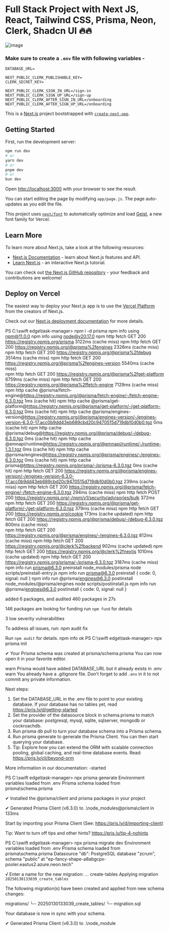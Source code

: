 # Full Stack Project with Next JS, React, Tailwind CSS, Prisma, Neon, Clerk, Shadcn UI 🔥🔥

![image](https://github.com/user-attachments/assets/783d4f3b-925d-44cf-aaf8-4ee4035b2f6c)

### Make sure to create a `.env` file with following variables -

```
DATABASE_URL=

NEXT_PUBLIC_CLERK_PUBLISHABLE_KEY=
CLERK_SECRET_KEY=

NEXT_PUBLIC_CLERK_SIGN_IN_URL=/sign-in
NEXT_PUBLIC_CLERK_SIGN_UP_URL=/sign-up
NEXT_PUBLIC_CLERK_AFTER_SIGN_IN_URL=/onboarding
NEXT_PUBLIC_CLERK_AFTER_SIGN_UP_URL=/onboarding
```














This is a [Next.js](https://nextjs.org) project bootstrapped with [`create-next-app`](https://github.com/vercel/next.js/tree/canary/packages/create-next-app).

## Getting Started

First, run the development server:

```bash
npm run dev
# or
yarn dev
# or
pnpm dev
# or
bun dev
```

Open [http://localhost:3000](http://localhost:3000) with your browser to see the result.

You can start editing the page by modifying `app/page.js`. The page auto-updates as you edit the file.

This project uses [`next/font`](https://nextjs.org/docs/app/building-your-application/optimizing/fonts) to automatically optimize and load [Geist](https://vercel.com/font), a new font family for Vercel.

## Learn More

To learn more about Next.js, take a look at the following resources:

- [Next.js Documentation](https://nextjs.org/docs) - learn about Next.js features and API.
- [Learn Next.js](https://nextjs.org/learn) - an interactive Next.js tutorial.

You can check out [the Next.js GitHub repository](https://github.com/vercel/next.js) - your feedback and contributions are welcome!

## Deploy on Vercel

The easiest way to deploy your Next.js app is to use the [Vercel Platform](https://vercel.com/new?utm_medium=default-template&filter=next.js&utm_source=create-next-app&utm_campaign=create-next-app-readme) from the creators of Next.js.

Check out our [Next.js deployment documentation](https://nextjs.org/docs/app/building-your-application/deploying) for more details.


PS C:\swift edge\task-manager> npm i -d prisma
npm info using npm@11.0.0
npm info using node@v20.17.0
npm http fetch GET 200 https://registry.npmjs.org/prisma 3122ms (cache miss)
npm http fetch GET 200 https://registry.npmjs.org/@prisma%2fengines 2326ms (cache miss)
npm http fetch GET 200 https://registry.npmjs.org/@prisma%2fdebug 3514ms (cache miss)
npm http fetch GET 200 https://registry.npmjs.org/@prisma%2fengines-version 5540ms (cache miss)       
npm http fetch GET 200 https://registry.npmjs.org/@prisma%2fget-platform 6759ms (cache miss)
npm http fetch GET 200 https://registry.npmjs.org/@prisma%2ffetch-engine 7129ms (cache miss)
npm http cache @prisma/fetch-engine@https://registry.npmjs.org/@prisma/fetch-engine/-/fetch-engine-6.3.0.tgz 1ms (cache hit)
npm http cache @prisma/get-platform@https://registry.npmjs.org/@prisma/get-platform/-/get-platform-6.3.0.tgz 0ms (cache hit)
npm http cache @prisma/engines-version@https://registry.npmjs.org/@prisma/engines-version/-/engines-version-6.3.0-17.acc0b9dd43eb689cbd20c9470515d719db10d0b0.tgz 0ms (cache hit)
npm http cache @prisma/debug@https://registry.npmjs.org/@prisma/debug/-/debug-6.3.0.tgz 0ms (cache hit)
npm http cache @emnapi/runtime@https://registry.npmjs.org/@emnapi/runtime/-/runtime-1.3.1.tgz 0ms (cache hit)
npm http cache @prisma/engines@https://registry.npmjs.org/@prisma/engines/-/engines-6.3.0.tgz 0ms (cache hit)
npm http cache prisma@https://registry.npmjs.org/prisma/-/prisma-6.3.0.tgz 0ms (cache hit)
npm http fetch GET 200 https://registry.npmjs.org/@prisma/engines-version/-/engines-version-6.3.0-17.acc0b9dd43eb689cbd20c9470515d719db10d0b0.tgz 239ms (cache miss)
npm http fetch GET 200 https://registry.npmjs.org/@prisma/fetch-engine/-/fetch-engine-6.3.0.tgz 294ms (cache miss)
npm http fetch POST 200 https://registry.npmjs.org/-/npm/v1/security/advisories/bulk 372ms
npm http fetch GET 200 https://registry.npmjs.org/@prisma/get-platform/-/get-platform-6.3.0.tgz 379ms (cache miss)
npm http fetch GET 200 https://registry.npmjs.org/cookie 173ms (cache updated)
npm http fetch GET 200 https://registry.npmjs.org/@prisma/debug/-/debug-6.3.0.tgz 800ms (cache miss)  
npm http fetch GET 200 https://registry.npmjs.org/@prisma/engines/-/engines-6.3.0.tgz 812ms (cache miss)
npm http fetch GET 200 https://registry.npmjs.org/@clerk%2fbackend 902ms (cache updated)
npm http fetch GET 200 https://registry.npmjs.org/@clerk%2fnextjs 1010ms (cache updated)
npm http fetch GET 200 https://registry.npmjs.org/prisma/-/prisma-6.3.0.tgz 3187ms (cache miss)       
npm info run prisma@6.3.0 preinstall node_modules/prisma node scripts/preinstall-entry.js
npm info run prisma@6.3.0 preinstall { code: 0, signal: null }
npm info run @prisma/engines@6.3.0 postinstall node_modules/@prisma/engines node scripts/postinstall.js
npm info run @prisma/engines@6.3.0 postinstall { code: 0, signal: null }

added 6 packages, and audited 460 packages in 27s  

146 packages are looking for funding
  run `npm fund` for details

3 low severity vulnerabilities

To address all issues, run:
  npm audit fix

Run `npm audit` for details.
npm info ok
PS C:\swift edge\task-manager> npx prisma init

✔ Your Prisma schema was created at prisma/schema.prisma
  You can now open it in your favorite editor.     

warn Prisma would have added DATABASE_URL but it already exists in .env
warn You already have a .gitignore file. Don't forget to add `.env` in it to not commit any private information.

Next steps:
1. Set the DATABASE_URL in the .env file to point to your existing database. If your database has no tables yet, read https://pris.ly/d/getting-started  
2. Set the provider of the datasource block in schema.prisma to match your database: postgresql, mysql, sqlite, sqlserver, mongodb or cockroachdb.       
3. Run prisma db pull to turn your database schema into a Prisma schema.
4. Run prisma generate to generate the Prisma Client. You can then start querying your database.      
5. Tip: Explore how you can extend the ORM with scalable connection pooling, global caching, and real-time database events. Read: https://pris.ly/cli/beyond-orm

More information in our documentation:
-started

PS C:\swift edge\task-manager>
                               npx prisma generate
Environment variables loaded from .env
Prisma schema loaded from prisma\schema.prisma

✔ Installed the @prisma/client and prisma packages in your project

✔ Generated Prisma Client (v6.3.0) to .\node_modules\@prisma\client in 133ms

Start by importing your Prisma Client (See: https://pris.ly/d/importing-client)

Tip: Want to turn off tips and other hints? https://pris.ly/tip-4-nohints

PS C:\swift edge\task-manager> npx prisma migrate dev
Environment variables loaded from .env
Prisma schema loaded from prisma\schema.prisma
Datasource "db": PostgreSQL database "zcrum", schema "public" at "ep-fancy-shape-a8abgcpx-pooler.eastus2.azure.neon.tech"

√ Enter a name for the new migration: ... create-tables
Applying migration `20250130133039_create_tables`

The following migration(s) have been created and applied from new schema changes:

migrations/
  └─ 20250130133039_create_tables/
    └─ migration.sql

Your database is now in sync with your schema.     

✔ Generated Prisma Client (v6.3.0) to .\node_module
